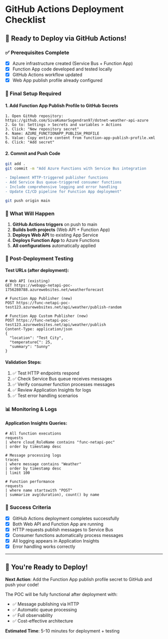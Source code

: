 # GitHub Actions Deployment Checklist

## 🎯 Ready to Deploy via GitHub Actions!

### ✅ Prerequisites Complete
- [x] Azure infrastructure created (Service Bus + Function App)
- [x] Function App code developed and tested locally
- [x] GitHub Actions workflow updated
- [x] Web App publish profile already configured

### 🔧 Final Setup Required

#### 1. Add Function App Publish Profile to GitHub Secrets
```
1. Open GitHub repository: https://github.com/SivaKumarSugendran97/dotnet-weather-api-azure
2. Go to: Settings > Secrets and variables > Actions
3. Click: "New repository secret"
4. Name: AZURE_FUNCTIONAPP_PUBLISH_PROFILE
5. Value: Copy entire content from function-app-publish-profile.xml
6. Click: "Add secret"
```

#### 2. Commit and Push Code
```bash
git add .
git commit -m "Add Azure Functions with Service Bus integration

- Implement HTTP-triggered publisher functions
- Add Service Bus queue-triggered consumer functions  
- Include comprehensive logging and error handling
- Update CI/CD pipeline for Function App deployment"

git push origin main
```

### 🚀 What Will Happen
1. **GitHub Actions triggers** on push to main
2. **Builds both projects** (Web API + Function App)
3. **Deploys Web API** to existing App Service
4. **Deploys Function App** to Azure Functions
5. **All configurations** automatically applied

### 🧪 Post-Deployment Testing

#### Test URLs (after deployment):
```http
# Web API (existing)
GET https://webapp-netapi-poc-1756280788.azurewebsites.net/weatherforecast

# Function App Publisher (new)
POST https://func-netapi-poc-test123.azurewebsites.net/api/weather/publish-random

# Function App Custom Publisher (new)  
POST https://func-netapi-poc-test123.azurewebsites.net/api/weather/publish
Content-Type: application/json
{
  "location": "Test City",
  "temperatureC": 25,
  "summary": "Sunny"
}
```

#### Validation Steps:
1. ✅ Test HTTP endpoints respond
2. ✅ Check Service Bus queue receives messages
3. ✅ Verify consumer function processes messages
4. ✅ Review Application Insights for logs
5. ✅ Test error handling scenarios

### 📊 Monitoring & Logs

#### Application Insights Queries:
```kusto
# All function executions
requests 
| where cloud_RoleName contains "func-netapi-poc"
| order by timestamp desc

# Message processing logs
traces 
| where message contains "Weather"
| order by timestamp desc
| limit 100

# Function performance
requests
| where name startswith "POST"
| summarize avg(duration), count() by name
```

### 🎉 Success Criteria
- [x] GitHub Actions deployment completes successfully
- [x] Both Web API and Function App are running
- [x] HTTP requests publish messages to Service Bus
- [x] Consumer functions automatically process messages
- [x] All logging appears in Application Insights
- [x] Error handling works correctly

---

## 🚀 You're Ready to Deploy!

**Next Action**: Add the Function App publish profile secret to GitHub and push your code!

The POC will be fully functional after deployment with:
- ✅ Message publishing via HTTP
- ✅ Automatic queue processing  
- ✅ Full observability
- ✅ Cost-effective architecture

**Estimated Time**: 5-10 minutes for deployment + testing
